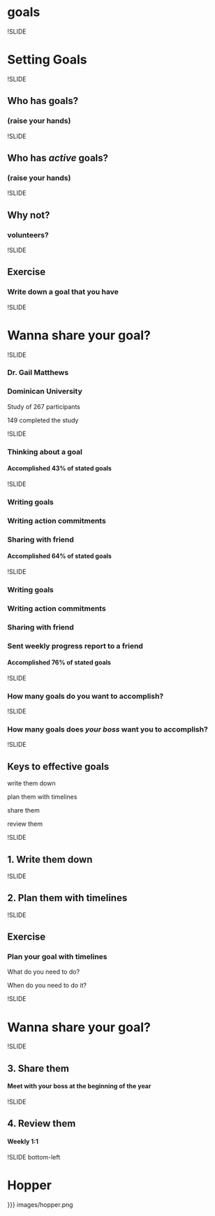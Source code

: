 # goals

!SLIDE

# Setting Goals

!SLIDE

## Who has goals?

### (raise your hands)

!SLIDE

## Who has *active* goals?

### (raise your hands)

!SLIDE

## Why not?

### volunteers?

!SLIDE

## Exercise

### Write down a goal that you have

!SLIDE

# Wanna share your goal?

!SLIDE

### Dr. Gail Matthews
### Dominican University

Study of 267 participants

149 completed the study

!SLIDE

### Thinking about a goal

#### Accomplished 43% of stated goals

!SLIDE

### Writing goals
### Writing action commitments
### Sharing with friend

#### Accomplished 64% of stated goals

!SLIDE

### Writing goals
### Writing action commitments
### Sharing with friend
### Sent weekly progress report to a friend

#### Accomplished 76% of stated goals

!SLIDE

### How many goals do you want to accomplish?

!SLIDE

### How many goals does *your boss* want you to accomplish?

!SLIDE

## Keys to effective goals

write them down

plan them with timelines

share them

review them

!SLIDE

## 1. Write them down

!SLIDE

## 2. Plan them with timelines

!SLIDE

## Exercise

### Plan your goal with timelines

What do you need to do?

When do you need to do it?

!SLIDE

# Wanna share your goal?

!SLIDE

## 3. Share them

#### Meet with your boss at the beginning of the year
!SLIDE

## 4. Review them

#### Weekly 1:1

!SLIDE bottom-left

# Hopper

}}} images/hopper.png